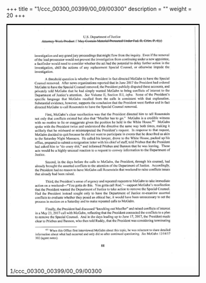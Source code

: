 +++
title = "1/ccc_00300_00399/00_09/00300"
description = ""
weight = 20
+++

<table style="border:2px solid black;max-width:800px;max-height:800px;" 
><tr><td>
<img class="center-fit-jpg"
src="/jpg_/jpg_mueller_report_searchable_300.jpg">
1/ccc_00300_00399/00_09/00300
</img></td></tr></table>
